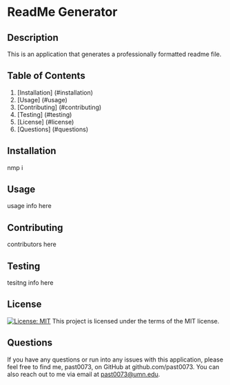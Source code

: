 # ReadMe Generator 

## Description

This is an application that generates a professionally formatted readme file.

## Table of Contents 

1. [Installation] (#installation)
2. [Usage] (#usage)
3. [Contributing] (#contributing)
4. [Testing] (#testing)
5. [License] (#license)
6. [Questions] (#questions)

## Installation
nmp i
## Usage
usage info here
## Contributing
contributors here
## Testing
tesitng info here
## License
[![License: MIT](https://img.shields.io/badge/License-MIT-yellow.svg)](https://opensource.org/licenses/MIT) This project is licensed under the terms of the MIT license.
## Questions
If you have any questions or run into any issues with this application, please feel free to find me, past0073, on GitHub at github.com/past0073. You can also reach out to me via email at past0073@umn.edu.
